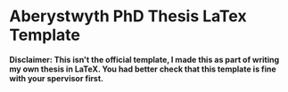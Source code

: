 # Aberystwyth PhD Thesis LaTex Template

**Disclaimer: This isn't the official template, I made this as part of writing my own thesis in LaTeX. You had better check that this template is fine with your spervisor first.**